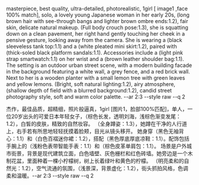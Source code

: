 masterpiece, best quality, ultra-detailed, photorealistic, 1girl [ image1 ,face 100% match], solo, a lovely young Japanese woman in her early 20s, (long brown hair with see-through bangs and lighter brown ombre ends:1.2), fair skin, delicate natural makeup.
(Full body crouch pose:1.3), she is squatting down on a clean pavement, her right hand gently touching her cheek in a pensive gesture, looking away from the camera.
She is wearing a (black sleeveless tank top:1.1) and a (white pleated mini skirt:1.2), paired with (thick-soled black platform sandals:1.1). Accessories include a (light pink strap smartwatch:1.1) on her wrist and a (brown leather shoulder bag:1.1).
The setting is an outdoor urban street scene, with a modern building facade in the background featuring a white wall, a grey fence, and a red brick wall. Next to her is a wooden planter with a small lemon tree with green leaves and yellow lemons.
(Bright, soft natural lighting:1.2), airy atmosphere, (shallow depth of field with a blurred background:1.2), candid street photography style, soft and warm color palette. --ar 2:3 --style raw --q 2

杰作，最佳品质，超精细，照片般逼真，1girl [图片1，脸部100%匹配]，单人，一位20岁出头的可爱日本年轻女子，（棕色长发，透明刘海，浅棕色渐变发尾：1.2），白皙的皮肤，精致的自然妆容。
（全身蹲姿：1.3），她蹲在干净的人行道上，右手若有所思地轻轻抚摸着脸颊，目光从镜头移开。
她身穿（黑色无袖背心：1.1）和（白色百褶迷你裙：1.2），搭配（黑色厚底厚底凉鞋：1.1）。配饰包括手腕上的（浅粉色表带智能手表：1.1）和（棕色皮革单肩包：1.1）。
场景是户外城市街景，背景是现代建筑立面，白色墙壁、灰色栅栏和红色砖墙。她旁边是一个木制花盆，里面种着一棵小柠檬树，树上长着绿叶和黄色的柠檬。
（明亮柔和的自然光：1.2），空气流通的氛围，（浅景深，背景虚化：1.2），街头抓拍风格，色调柔和温暖。--ar 2:3 --style raw --q 2
